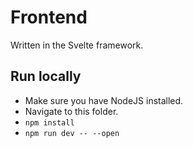 # Frontend

Written in the Svelte framework.

## Run locally

- Make sure you have NodeJS installed.
- Navigate to this folder.
- `npm install`
- `npm run dev -- --open`
